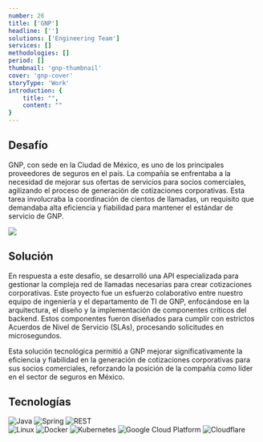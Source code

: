 ```yaml
---
number: 26
title: ['GNP']
headline: ['']
solutions: ['Engineering Team']
services: []
methodologies: []
period: []
thumbnail: 'gnp-thumbnail'
cover: 'gnp-cover'
storyType: 'Work'
introduction: {
    title: "",
    content: ""
}
---
```


## Desafío

GNP, con sede en la Ciudad de México, es uno de los principales proveedores de seguros en el país. La compañía se enfrentaba a la necesidad de mejorar sus ofertas de servicios para socios comerciales, agilizando el proceso de generación de cotizaciones corporativas. Esta tarea involucraba la coordinación de cientos de llamadas, un requisito que demandaba alta eficiencia y fiabilidad para mantener el estándar de servicio de GNP.

![](/work/gnp-figure-1.jpg)

## Solución

En respuesta a este desafío, se desarrolló una API especializada para gestionar la compleja red de llamadas necesarias para crear cotizaciones corporativas. Este proyecto fue un esfuerzo colaborativo entre nuestro equipo de ingeniería y el departamento de TI de GNP, enfocándose en la arquitectura, el diseño y la implementación de componentes críticos del backend. Estos componentes fueron diseñados para cumplir con estrictos Acuerdos de Nivel de Servicio (SLAs), procesando solicitudes en microsegundos.

Esta solución tecnológica permitió a GNP mejorar significativamente la eficiencia y fiabilidad en la generación de cotizaciones corporativas para sus socios comerciales, reforzando la posición de la compañía como líder en el sector de seguros en México.

## Tecnologías

<div class="story_story__mainContent__technologies__v5XXm">
  <div class="story_story__mainContent__technologies__images__6NSg5">
    <div>
      <img loading="lazy" src="/technologies/java.svg" alt="Java"/>
      <img loading="lazy" src="/technologies/spring.svg" alt="Spring"/>
      <img loading="lazy" src="/technologies/rest.svg" alt="REST"/>
    </div>
  </div>
  <div class="story_story__mainContent__technologies__images__6NSg5">
    <div>
      <img loading="lazy" src="/technologies/linux.svg" alt="Linux"/>
      <img loading="lazy" src="/technologies/docker.svg" alt="Docker"/>
      <img loading="lazy" src="/technologies/kubernetes.svg" alt="Kubernetes"/>
      <img loading="lazy" src="/technologies/gcloud.svg" alt="Google Cloud Platform"/>
      <img loading="lazy" src="/technologies/cloudflare.svg" alt="Cloudflare"/>
    </div>
  </div>
</div>